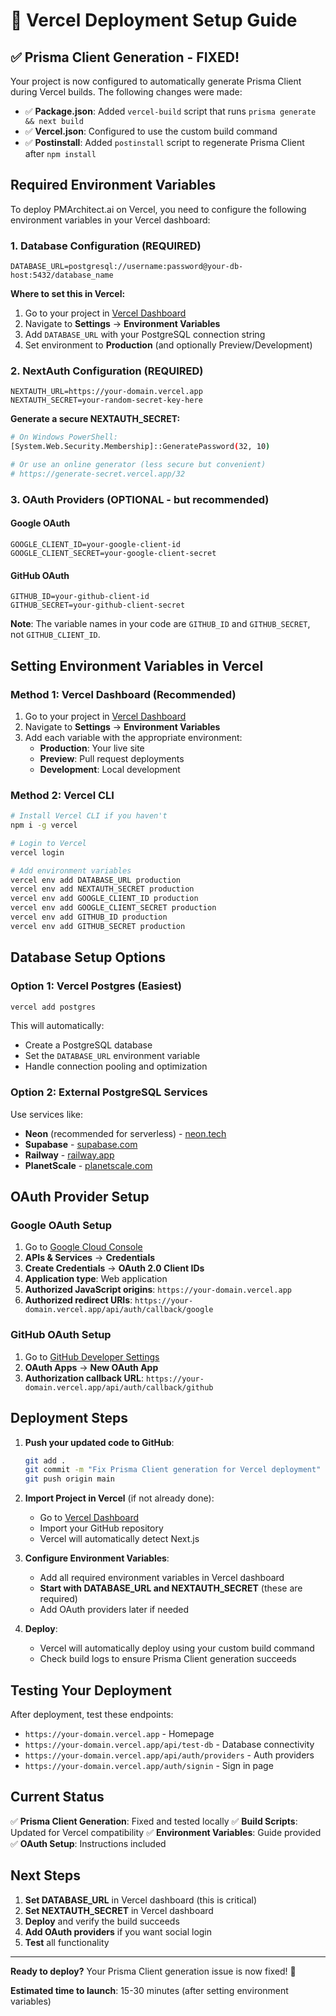 # 🚀 Vercel Deployment Setup Guide

## ✅ Prisma Client Generation - FIXED!

Your project is now configured to automatically generate Prisma Client during Vercel builds. The following changes were made:

- ✅ **Package.json**: Added `vercel-build` script that runs `prisma generate && next build`
- ✅ **Vercel.json**: Configured to use the custom build command
- ✅ **Postinstall**: Added `postinstall` script to regenerate Prisma Client after `npm install`

## Required Environment Variables

To deploy PMArchitect.ai on Vercel, you need to configure the following environment variables in your Vercel dashboard:

### 1. Database Configuration (REQUIRED)
```
DATABASE_URL=postgresql://username:password@your-db-host:5432/database_name
```

**Where to set this in Vercel:**
1. Go to your project in [Vercel Dashboard](https://vercel.com/dashboard)
2. Navigate to **Settings** → **Environment Variables**
3. Add `DATABASE_URL` with your PostgreSQL connection string
4. Set environment to **Production** (and optionally Preview/Development)

### 2. NextAuth Configuration (REQUIRED)
```
NEXTAUTH_URL=https://your-domain.vercel.app
NEXTAUTH_SECRET=your-random-secret-key-here
```

**Generate a secure NEXTAUTH_SECRET:**
```bash
# On Windows PowerShell:
[System.Web.Security.Membership]::GeneratePassword(32, 10)

# Or use an online generator (less secure but convenient)
# https://generate-secret.vercel.app/32
```

### 3. OAuth Providers (OPTIONAL - but recommended)

#### Google OAuth
```
GOOGLE_CLIENT_ID=your-google-client-id
GOOGLE_CLIENT_SECRET=your-google-client-secret
```

#### GitHub OAuth
```
GITHUB_ID=your-github-client-id
GITHUB_SECRET=your-github-client-secret
```

**Note**: The variable names in your code are `GITHUB_ID` and `GITHUB_SECRET`, not `GITHUB_CLIENT_ID`.

## Setting Environment Variables in Vercel

### Method 1: Vercel Dashboard (Recommended)
1. Go to your project in [Vercel Dashboard](https://vercel.com/dashboard)
2. Navigate to **Settings** → **Environment Variables**
3. Add each variable with the appropriate environment:
   - **Production**: Your live site
   - **Preview**: Pull request deployments
   - **Development**: Local development

### Method 2: Vercel CLI
```bash
# Install Vercel CLI if you haven't
npm i -g vercel

# Login to Vercel
vercel login

# Add environment variables
vercel env add DATABASE_URL production
vercel env add NEXTAUTH_SECRET production
vercel env add GOOGLE_CLIENT_ID production
vercel env add GOOGLE_CLIENT_SECRET production
vercel env add GITHUB_ID production
vercel env add GITHUB_SECRET production
```

## Database Setup Options

### Option 1: Vercel Postgres (Easiest)
```bash
vercel add postgres
```
This will automatically:
- Create a PostgreSQL database
- Set the `DATABASE_URL` environment variable
- Handle connection pooling and optimization

### Option 2: External PostgreSQL Services
Use services like:
- **Neon** (recommended for serverless) - [neon.tech](https://neon.tech)
- **Supabase** - [supabase.com](https://supabase.com)
- **Railway** - [railway.app](https://railway.app)
- **PlanetScale** - [planetscale.com](https://planetscale.com)

## OAuth Provider Setup

### Google OAuth Setup
1. Go to [Google Cloud Console](https://console.cloud.google.com/)
2. **APIs & Services** → **Credentials**
3. **Create Credentials** → **OAuth 2.0 Client IDs**
4. **Application type**: Web application
5. **Authorized JavaScript origins**: `https://your-domain.vercel.app`
6. **Authorized redirect URIs**: `https://your-domain.vercel.app/api/auth/callback/google`

### GitHub OAuth Setup
1. Go to [GitHub Developer Settings](https://github.com/settings/developers)
2. **OAuth Apps** → **New OAuth App**
3. **Authorization callback URL**: `https://your-domain.vercel.app/api/auth/callback/github`

## Deployment Steps

1. **Push your updated code to GitHub**:
   ```bash
   git add .
   git commit -m "Fix Prisma Client generation for Vercel deployment"
   git push origin main
   ```

2. **Import Project in Vercel** (if not already done):
   - Go to [Vercel Dashboard](https://vercel.com/new)
   - Import your GitHub repository
   - Vercel will automatically detect Next.js

3. **Configure Environment Variables**:
   - Add all required environment variables in Vercel dashboard
   - **Start with DATABASE_URL and NEXTAUTH_SECRET** (these are required)
   - Add OAuth providers later if needed

4. **Deploy**:
   - Vercel will automatically deploy using your custom build command
   - Check build logs to ensure Prisma Client generation succeeds

## Testing Your Deployment

After deployment, test these endpoints:
- `https://your-domain.vercel.app` - Homepage
- `https://your-domain.vercel.app/api/test-db` - Database connectivity
- `https://your-domain.vercel.app/api/auth/providers` - Auth providers
- `https://your-domain.vercel.app/auth/signin` - Sign in page

## Current Status

✅ **Prisma Client Generation**: Fixed and tested locally
✅ **Build Scripts**: Updated for Vercel compatibility
✅ **Environment Variables**: Guide provided
✅ **OAuth Setup**: Instructions included

## Next Steps

1. **Set DATABASE_URL** in Vercel dashboard (this is critical)
2. **Set NEXTAUTH_SECRET** in Vercel dashboard
3. **Deploy** and verify the build succeeds
4. **Add OAuth providers** if you want social login
5. **Test** all functionality

---

**Ready to deploy?** Your Prisma Client generation issue is now fixed! 🚀

**Estimated time to launch**: 15-30 minutes (after setting environment variables)

